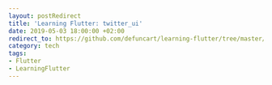 ```yaml
---
layout: postRedirect
title: 'Learning Flutter: twitter_ui'
date: 2019-05-03 18:00:00 +02:00
redirect_to: https://github.com/defuncart/learning-flutter/tree/master/twitter_ui
category: tech
tags:
- Flutter
- LearningFlutter
---
```

